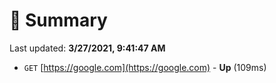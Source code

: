 # 📖 Summary
Last updated: **3/27/2021, 9:41:47 AM**

- `GET` [https://google.com](https://google.com) - **Up** (109ms)
